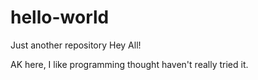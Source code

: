 # hello-world
Just another repository
Hey All!

AK here, I like programming
thought haven't really tried it.
